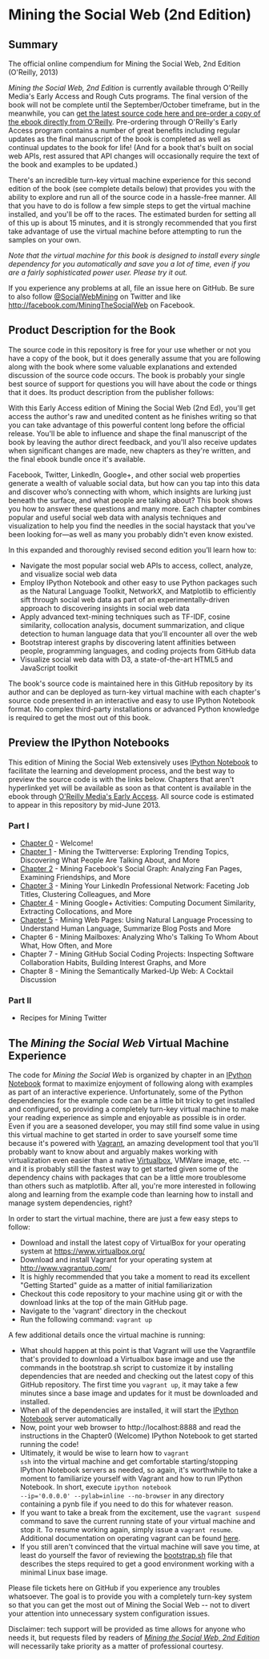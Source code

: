 Mining the Social Web (2nd Edition)
=================================

## Summary

The official online compendium for Mining the Social Web, 2nd Edition (O'Reilly, 2013)

_Mining the Social Web, 2nd Edition_ is currently available through O'Reilly Media's Early Access and Rough Cuts programs. The final version of the book will not be complete until the September/October timeframe, but in the meanwhile, you can [get the latest source code here and pre-order a copy of the ebook directly from O'Reilly](http://bit.ly/135dHfs). Pre-ordering through O'Reilly's Early Access program contains a number of great benefits including regular updates as the final manuscript of the book is completed as well as continual updates to the book for life! (And for a book that's built on social web APIs, rest assured that API changes will occasionally require the text of the book and examples to be updated.)

There's an incredible turn-key virtual machine experience for this second edition of the book (see complete details below) that provides you with the ability to explore and run all of the source code in a hassle-free manner. All that you have to do is follow a few simple steps to get the virtual machine installed, and you'll be off to the races. The estimated burden for setting all of this up is about 15 minutes, and it is strongly recommended that you first take advantage of use the virtual machine before attempting to run the samples on your own.

_Note that the virtual machine for this book is designed to install every single dependency for you automatically and save you a lot of time, even if you are a fairly sophisticated power user. Please try it out._

If you experience any problems at all, file an issue here on GitHub. Be sure to also follow [@SocialWebMining](http://twitter.com/socialwebmining) on Twitter and like http://facebook.com/MiningTheSocialWeb on Facebook.

## Product Description for the Book

The source code in this repository is free for your use whether or not you have a copy of the book, but it does generally assume that you are following along with the book where some valuable explanations and extended discussion of the source code occurs. The book is probably your single best source of support for questions you will have about the code or things that it does. Its product description from the publisher follows:

With this Early Access edition of Mining the Social Web (2nd Ed), you'll get access the author's raw and unedited content as he finishes writing so that you can take advantage of this powerful content long before the official release. You'll be able to influence and shape the final manuscript of the book by leaving the author direct feedback, and you'll also receive updates when significant changes are made, new chapters as they're written, and the final ebook bundle once it's available.

Facebook, Twitter, LinkedIn, Google+, and other social web properties generate a wealth of valuable social data, but how can you tap into this data and discover who’s connecting with whom, which insights are lurking just beneath the surface, and what people are talking about? This book shows you how to answer these questions and many more. Each chapter combines popular and useful social web data with analysis techniques and visualization to help you find the needles in the social haystack that you've been looking for—as well as many you probably didn't even know existed. 

In this expanded and thoroughly revised second edition you’ll learn how to:

* Navigate the most popular social web APIs to access, collect, analyze, and visualize social web data
* Employ IPython Notebook and other easy to use Python packages such as the Natural Language Toolkit, NetworkX, and Matplotlib to efficiently sift through social web data as part of an experimentally-driven approach to discovering insights in social web data
* Apply advanced text-mining techniques such as TF-IDF, cosine similarity, collocation analysis, document summarization, and clique detection to human language data that you'll encounter all over the web
* Bootstrap interest graphs by discovering latent affinities between people, programming languages, and coding projects from GitHub data
* Visualize social web data with D3, a state-of-the-art HTML5 and JavaScript toolkit

The book's source code is maintained here in this GitHub repository by its author and can be deployed as turn-key virtual machine with each chapter's source code presented in an interactive and easy to use IPython Notebook format. No complex third-party installations or advanced Python knowledge is required to get the most out of this book.

## Preview the IPython Notebooks

This edition of Mining the Social Web extensively uses [IPython Notebook](http://ipython.org/notebook.html) to facilitate the learning and development process, and the best way to preview the source code is with the links below. Chapters that aren't hyperlinked yet will be available as soon as that content is available in the ebook through [O'Reilly Media's Early Access](http://bit.ly/135dHfs). All source code is estimated to appear in this repository by mid-June 2013.

### Part I
* [Chapter 0](http://nbviewer.ipython.org/urls/raw.github.com/ptwobrussell/Mining-the-Social-Web-2nd-Edition/master/ipynb/Chapter0.ipynb) - Welcome!
* [Chapter 1](http://nbviewer.ipython.org/urls/raw.github.com/ptwobrussell/Mining-the-Social-Web-2nd-Edition/master/ipynb/Chapter1.ipynb) - Mining the Twitterverse: Exploring Trending Topics, Discovering What People Are Talking About, and More
* [Chapter 2](http://nbviewer.ipython.org/urls/raw.github.com/ptwobrussell/Mining-the-Social-Web-2nd-Edition/master/ipynb/Chapter2.ipynb) - Mining Facebook's Social Graph: Analyzing Fan Pages, Examining Friendships, and More
* [Chapter 3](http://nbviewer.ipython.org/urls/raw.github.com/ptwobrussell/Mining-the-Social-Web-2nd-Edition/master/ipynb/Chapter3.ipynb) - Mining Your LinkedIn Professional Network: Faceting Job Titles, Clustering Colleagues, and More
* [Chapter 4](http://nbviewer.ipython.org/urls/raw.github.com/ptwobrussell/Mining-the-Social-Web-2nd-Edition/master/ipynb/Chapter4.ipynb) - Mining Google+ Activities: Computing Document Similarity, Extracting Collocations, and More
* [Chapter 5](http://nbviewer.ipython.org/urls/raw.github.com/ptwobrussell/Mining-the-Social-Web-2nd-Edition/master/ipynb/Chapter5.ipynb) - Mining Web Pages: Using Natural Language Processing to Understand Human Language, Summarize Blog Posts and More
* Chapter 6 - Mining Mailboxes: Analyzing Who's Talking To Whom About What, How Often, and More
* Chapter 7 - Mining GitHub Social Coding Projects: Inspecting Software Collaboration Habits, Building Interest Graphs, and More
* Chapter 8 - Mining the Semantically Marked-Up Web: A Cocktail Discussion

### Part II 
* Recipes for Mining Twitter

## The _Mining the Social Web_ Virtual Machine Experience

The code for _Mining the Social Web_ is organized by chapter in an [IPython Notebook](http://ipython.org/notebook.html) format to maximize enjoyment of following along with examples as part of an interactive experience. Unfortunately, some of the Python dependencies for the example code can be a little bit tricky to get installed and configured, so providing a completely turn-key virtual machine to make your reading experience as simple and enjoyable as possible is in order. Even if you are a seasoned developer, you may still find some value in using this virtual machine to get started in order to save yourself some time because it's powered with [Vagrant](http://vagrantup.com/), an amazing development tool that you'll probably want to know about and arguably makes working with virtualization even easier than a native [Virtualbox](http://www.virtualbox.org/), VMWare image, etc. -- and it is probably still the fastest way to get started given some of the dependency chains with packages that can be a little more troublesome than others such as matplotlib. After all, you're more interested in following along and learning from the example code than learning how to install and manage system dependencies, right?

In order to start the virtual machine, there are just a few easy steps to follow:

* Download and install the latest copy of VirtualBox for your operating system at https://www.virtualbox.org/
* Download and install Vagrant for your operating system at http://www.vagrantup.com/
 * It is highly recommended that you take a moment to read its excellent "Getting Started" guide as a matter of initial familiarization
* Checkout this code repository to your machine using git or with the download links at the top of the main GitHub page.
* Navigate to the 'vagrant' directory in the checkout
* Run the following command: <code>vagrant up</code>

A few additional details once the virtual machine is running:

* What should happen at this point is that Vagrant will use the Vagrantfile that's provided to download a Virtualbox base image and use the commands in the bootstrap.sh script to customize it by installing dependencies that are needed and checking out the latest copy of this GitHub repository. The first time you <code>vagrant up</code>, it may take a few minutes since a base image and updates for it must be downloaded and installed.
* When all of the dependencies are installed, it will start the [IPython Notebook](http://ipython.org/notebook.html) server automatically
* Now, point your web browser to http://localhost:8888 and read the instructions in the Chapter0 (Welcome) IPython Notebook to get started running the code!
* Ultimately, it would be wise to learn how to <code>vagrant ssh</code> into the virtual machine and get comfortable starting/stopping IPython Notebook servers as needed, so again, it's worthwhile to take a moment to familiarize yourself with Vagrant and how to run IPython Notebook. In short, execute <code>ipython notebook --ip='0.0.0.0' --pylab=inline --no-browser</code> in any directory containing a pynb file if you need to do this for whatever reason.
* If you want to take a break from the excitement, use the <code>vagrant suspend</code> command to save the current running state of your virtual machine and stop it. To resume working again, simply issue a <code>vagrant resume</code>. Additional documentation on operating vagrant can be found [here](http://docs.vagrantup.com/v2/getting-started/teardown.html).
* If you still aren't convinced that the virtual machine will save you time, at least do yourself the favor of reviewing the [bootstrap.sh](https://github.com/ptwobrussell/Mining-the-Social-Web-2nd-Edition/blob/master/vagrant/bootstrap.sh) file that describes the steps required to get a good environment working with a minimal Linux base image.

Please file tickets here on GitHub if you experience any troubles whatsoever. The goal is to provide you with a completely turn-key system so that you can get the most out of Mining the Social Web -- not to divert your attention into unnecessary system configuration issues. 

Disclaimer: tech support will be provided as time allows for anyone who needs it, but requests filed by readers of [_Mining the Social Web, 2nd Edition_](http://bit.ly/135dHfs) will necessarily take priority as a matter of professional courtesy.
